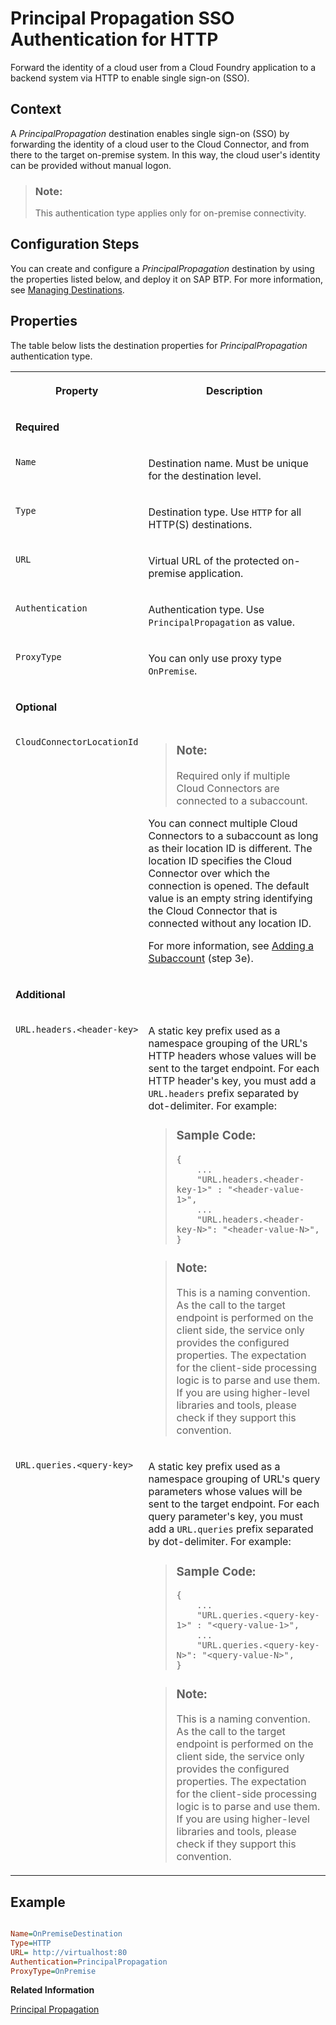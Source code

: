 <!-- loio73194cc419894433994c5f0444b4c6a1 -->

# Principal Propagation SSO Authentication for HTTP

Forward the identity of a cloud user from a Cloud Foundry application to a backend system via HTTP to enable single sign-on \(SSO\).



## Context

A *PrincipalPropagation* destination enables single sign-on \(SSO\) by forwarding the identity of a cloud user to the Cloud Connector, and from there to the target on-premise system. In this way, the cloud user's identity can be provided without manual logon.

> ### Note:  
> This authentication type applies only for on-premise connectivity.



## Configuration Steps

You can create and configure a *PrincipalPropagation* destination by using the properties listed below, and deploy it on SAP BTP. For more information, see [Managing Destinations](managing-destinations-84e45e0.md).



## Properties

The table below lists the destination properties for *PrincipalPropagation* authentication type.


<table>
<tr>
<th valign="top">

Property

</th>
<th valign="top">

Description

</th>
</tr>
<tr>
<td valign="top" colspan="2">

**Required**

</td>
</tr>
<tr>
<td valign="top">

`Name`

</td>
<td valign="top">

Destination name. Must be unique for the destination level.

</td>
</tr>
<tr>
<td valign="top">

`Type`

</td>
<td valign="top">

Destination type. Use `HTTP` for all HTTP\(S\) destinations.

</td>
</tr>
<tr>
<td valign="top">

`URL`

</td>
<td valign="top">

Virtual URL of the protected on-premise application.

</td>
</tr>
<tr>
<td valign="top">

`Authentication`

</td>
<td valign="top">

Authentication type. Use `PrincipalPropagation` as value.

</td>
</tr>
<tr>
<td valign="top">

`ProxyType`

</td>
<td valign="top">

You can only use proxy type `OnPremise`.

</td>
</tr>
<tr>
<td valign="top">

**Optional**

</td>
<td valign="top">

 

</td>
</tr>
<tr>
<td valign="top">

`CloudConnectorLocationId`

</td>
<td valign="top">

> ### Note:  
> Required only if multiple Cloud Connectors are connected to a subaccount.

You can connect multiple Cloud Connectors to a subaccount as long as their location ID is different. The location ID specifies the Cloud Connector over which the connection is opened. The default value is an empty string identifying the Cloud Connector that is connected without any location ID.

For more information, see [Adding a Subaccount](adding-and-managing-subaccounts-f16df12.md#loiof16df12fab9f4fe1b8a4122f0fd54b6e__add) \(step 3e\).

</td>
</tr>
<tr>
<td valign="top" colspan="2">

**Additional**

</td>
</tr>
<tr>
<td valign="top">

`URL.headers.<header-key>`

</td>
<td valign="top">

A static key prefix used as a namespace grouping of the URL's HTTP headers whose values will be sent to the target endpoint. For each HTTP header's key, you must add a `URL.headers` prefix separated by dot-delimiter. For example:

> ### Sample Code:  
> ```
> {
>     ...
>     "URL.headers.<header-key-1>" : "<header-value-1>",
>     ...
>     "URL.headers.<header-key-N>": "<header-value-N>",
> }
> ```

> ### Note:  
> This is a naming convention. As the call to the target endpoint is performed on the client side, the service only provides the configured properties. The expectation for the client-side processing logic is to parse and use them. If you are using higher-level libraries and tools, please check if they support this convention.



</td>
</tr>
<tr>
<td valign="top">

`URL.queries.<query-key>`

</td>
<td valign="top">

A static key prefix used as a namespace grouping of URL's query parameters whose values will be sent to the target endpoint. For each query parameter's key, you must add a `URL.queries` prefix separated by dot-delimiter. For example:

> ### Sample Code:  
> ```
> {
>     ...
>     "URL.queries.<query-key-1>" : "<query-value-1>",
>     ...
>     "URL.queries.<query-key-N>": "<query-value-N>",
> }
> ```

> ### Note:  
> This is a naming convention. As the call to the target endpoint is performed on the client side, the service only provides the configured properties. The expectation for the client-side processing logic is to parse and use them. If you are using higher-level libraries and tools, please check if they support this convention.



</td>
</tr>
</table>



## Example

```ini

Name=OnPremiseDestination
Type=HTTP 
URL= http://virtualhost:80
Authentication=PrincipalPropagation
ProxyType=OnPremise

```



**Related Information**  


[Principal Propagation](principal-propagation-e2cbb48.md "Enable single sign-on (SSO) by forwarding the identity of cloud users to a remote system or service.")

